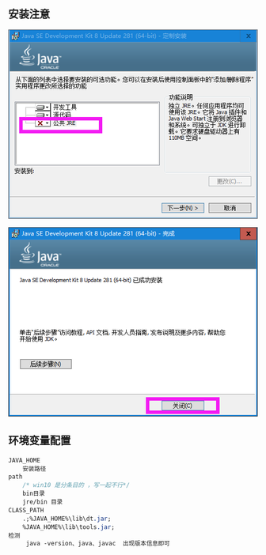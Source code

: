## 安装注意

![image-20210131155238635](image-20210131155238635.png)

![image-20210131155322622](image-20210131155322622.png)



## 环境变量配置

```css
JAVA_HOME  
	安装路径
path
	/* win10 是分条目的 ，写一起不行*/
	bin目录
	jre/bin 目录
CLASS_PATH
	.;%JAVA_HOME%\lib\dt.jar;
	%JAVA_HOME%\lib\tools.jar;
检测
	 java -version、java、javac  出现版本信息即可
```





